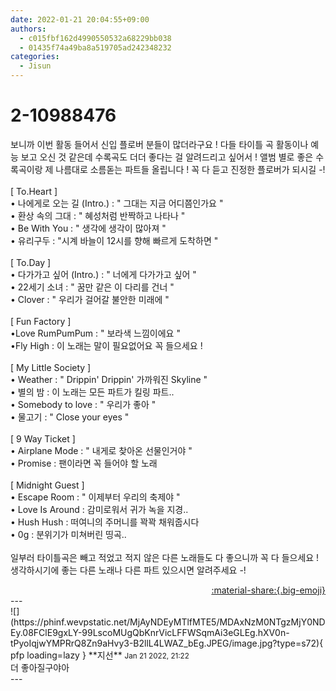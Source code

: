 ```yaml
---
date: 2022-01-21 20:04:55+09:00
authors:
  - c015fbf162d4990550532a68229bb038
  - 01435f74a49ba8a519705ad242348232
categories:
  - Jisun
---
```


# 2-10988476

<div class="post-container" markdown="1">
<div class="content-container md-sidebar__scrollwrap" markdown="1">

보니까 이번 활동 들어서 신입 플로버 분들이 많더라구요 ! 다들 타이틀 곡 활동이나 예능 보고 오신 것 같은데 수록곡도 더더 좋다는 걸 알려드리고 싶어서 ! 앨범 별로 좋은 수록곡이랑 제 나름대로 소름돋는 파트들 올립니다 ! 꼭 다 듣고 진정한 플로버가 되시길 -!<br><br>[ To.Heart ]<br>• 나에게로 오는 길 (Intro.) : " 그대는 지금 어디쯤인가요 "<br>• 환상 속의 그대 : " 혜성처럼 반짝하고 나타나 "<br>• Be With You : " 생각에 생각이 많아져 "<br>• 유리구두 : "시계 바늘이 12시를 향해 빠르게 도착하면 " <br><br>[ To.Day ]<br>• 다가가고 싶어 (Intro.) : " 너에게 다가가고 싶어 "<br>• 22세기 소녀 : " 꿈만 같은 이 다리를 건너 "<br>• Clover : " 우리가 걸어갈 불안한 미래에 " <br><br>[ Fun Factory ]<br>•Love RumPumPum : " 보라색 느낌이에요 "<br>•Fly High : 이 노래는 말이 필요없어요 꼭 들으세요 ! <br><br>[ My Little Society ]<br>• Weather : " Drippin' Drippin' 가까워진 Skyline "<br>• 별의 밤 : 이 노래는 모든 파트가 킬링 파트..<br>• Somebody to love : " 우리가 좋아 "<br>• 물고기 : " Close your eyes " <br><br>[ 9 Way Ticket ]<br>• Airplane Mode : " 내게로 찾아온 선물인거야 "<br>• Promise : 팬이라면 꼭 들어야 할 노래 <br><br>[ Midnight Guest ]<br>• Escape Room : " 이제부터 우리의 축제야 "<br>• Love Is Around : 감미로워서 귀가 녹을 지경..<br>• Hush Hush : 떠여니의 주머니를 꽉꽉 채워줍시다<br>• 0g : 분위기가 미쳐버린 띵곡.. <br><br>일부러 타이틀곡은 빼고 적었고 적지 않은 다른 노래들도 다 좋으니까 꼭 다 들으세요 ! 생각하시기에 좋는 다른 노래나 다른 파트 있으시면 알려주세요 -!

</div>
</div>

<div style="text-align: right;" markdown="1">
<a href="https://weverse.io/fromis9/fanpost/2-10988476" style="text-align: right;">:material-share:{.big-emoji}</a>
</div>
---

<div class="comments-container md-sidebar__scrollwrap" markdown="1">
<div class="comment" markdown="1">
<div class='id-container' markdown="1">
![](https://phinf.wevpstatic.net/MjAyNDEyMTlfMTE5/MDAxNzM0NTgzMjY0NDEy.08FClE9gxLY-99LscoMUgQbKnrVicLFFWSqmAi3eGLEg.hXV0n-tPyoIqjwYMPRrQ8Zn9aHvy3-B2llL4LWAZ_bEg.JPEG/image.jpg?type=s72){ pfp loading=lazy }
**<span class="artist">지선</span>** <small>Jan 21 2022, 21:22</small><br>
</div>
<div class='comment-body' markdown="1">
더 좋아질구야아
</div>
</div>
</div>
---
